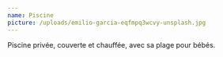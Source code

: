 ```yaml
---
name: Piscine
picture: /uploads/emilio-garcia-eqfmpq3wcvy-unsplash.jpg
---
```

Piscine privée, couverte et chauffée, avec sa plage pour bébés.